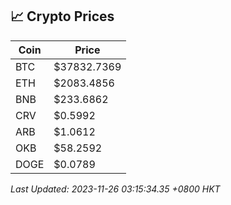 ## 📈 Crypto Prices

| Coin | Price |
| ---- | ----- |
| BTC | $37832.7369 |
| ETH | $2083.4856 |
| BNB | $233.6862 |
| CRV | $0.5992 |
| ARB | $1.0612 |
| OKB | $58.2592 |
| DOGE | $0.0789 |

_Last Updated: 2023-11-26 03:15:34.35 +0800 HKT_